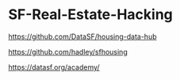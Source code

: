 # SF-Real-Estate-Hacking

https://github.com/DataSF/housing-data-hub

https://github.com/hadley/sfhousing

https://datasf.org/academy/

